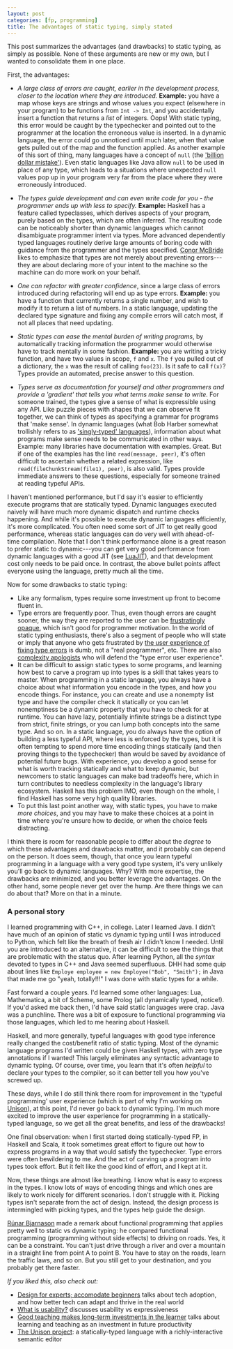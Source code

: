 ```yaml
---
layout: post
categories: [fp, programming]
title: The advantages of static typing, simply stated
---
```


This post summarizes the advantages (and drawbacks) to static typing, as simply as possible. None of these arguments are new or my own, but I wanted to consolidate them in one place.

First, the advantages:

* _A large class of errors are caught, earlier in the development process, closer to the location where they are introduced._ __Example:__ you have a map whose keys are strings and whose values you expect (elsewhere in your program) to be functions from `Int -> Int`, and you accidentally insert a function that returns a _list_ of integers. Oops! With static typing, this error would be caught by the typechecker and pointed out to the programmer at the location the erroneous value is inserted. In a dynamic language, the error could go unnoticed until much later, when that value gets pulled out of the map and the function applied. As another example of this sort of thing, many languages have a concept of `null` (the ['billion dollar mistake'](https://www.infoq.com/presentations/Null-References-The-Billion-Dollar-Mistake-Tony-Hoare)). Even static languages like Java allow `null` to be used in place of any type, which leads to a situations where unexpected `null` values pop up in your program very far from the place where they were erroneously introduced.

* _The types guide development and can even write code for you - the programmer ends up with less to specify._ __Example:__ Haskell has a feature called typeclasses, which derives aspects of your program, purely based on the types, which are often inferred. The resulting code can be noticeably shorter than dynamic languages which cannot disambiguate programmer intent via types. More advanced dependently typed languages routinely derive large amounts of boring code with guidance from the programmer and the types specified. [Conor McBride](http://strictlypositive.org/) likes to emphasize that types are not merely about preventing errors---they are about declaring more of your intent to the machine so the machine can do more work on your behalf.

* _One can refactor with greater confidence_, since a large class of errors introduced during refactoring will end up as type errors. __Example:__ you have a function that currently returns a single number, and wish to modify it to return a list of numbers. In a static language, updating the declared type signature and fixing any compile errors will catch most, if not all places that need updating.

* _Static types can ease the mental burden of writing programs_, by automatically tracking information the programmer would otherwise have to track mentally in some fashion. __Example:__ you are writing a tricky function, and have two values in scope, `f` and `x`. The `f` you pulled out of a dictionary, the `x` was the result of calling `foo(23)`. Is it safe to call `f(x)`? Types provide an automated, precise answer to this question.

* _Types serve as documentation for yourself and other programmers and provide a 'gradient' that tells you what terms make sense to write._ For someone trained, the types give a sense of what is expressible using any API. Like puzzle pieces with shapes that we can observe fit together, we can think of types as specifying a grammar for programs that 'make sense'. In dynamic languages (what Bob Harber somewhat trollishly refers to as ['singly-typed' languages](https://existentialtype.wordpress.com/2011/03/19/dynamic-languages-are-static-languages/)), information about what programs make sense needs to be communicated in other ways. Example: many libraries have documentation with examples. Great. But if one of the examples has the line `read(message, peer)`, it's often difficult to ascertain whether a related expression, like `read(fileChunkStream(file1), peer)`, is also valid. Types provide immediate answers to these questions, especially for someone trained at reading typeful APIs. 

I haven't mentioned performance, but I'd say it's easier to efficiently execute programs that are statically typed. Dynamic languages executed naively will have much more dynamic dispatch and runtime checks happening. And while it's possible to execute dynamic languages efficiently, it's more complicated. You often need some sort of JIT to get really good performance, whereas static languages can do very well with ahead-of-time compilation. Note that I don't think performance alone is a great reason to prefer static to dynamic---you can get very good performance from dynamic languages with a good JIT (see [LuaJIT](http://luajit.org/)), and that development cost only needs to be paid once. In contrast, the above bullet points affect everyone using the language, pretty much all the time.

Now for some drawbacks to static typing:

* Like any formalism, types require some investment up front to become fluent in.
* Type errors are frequently poor. Thus, even though errors are caught sooner, the way they are reported to the user can be [frustratingly opaque](/2015-03-26/type-errors.html), which isn't good for programmer motivation. In the world of static typing enthusiasts, there's also a segment of people who will state or imply that anyone who gets frustrated by [the user experience of fixing type errors](/2015-03-26/type-errors.html) is dumb, not a "real programmer", etc. There are also [complexity apologists](/2016-02-25/tech-adoption.html) who will defend the "type error user experience". 
* It can be difficult to assign static types to some programs, and learning how best to carve a program up into types is a skill that takes years to master. When programming in a static language, you always have a choice about what information you encode in the types, and how you encode things. For instance, you can create and use a nonempty list type and have the compiler check it statically or you can let nonemptiness be a dynamic property that you have to check for at runtime. You can have lazy, potentially infinite strings be a distinct type from strict, finite strings, or you can lump both concepts into the same type. And so on. In a static language, you do always have the option of building a less typeful API, where less is enforced by the types, but it is often tempting to spend more time encoding things statically (and then proving things to the typechecker) than would be saved by avoidance of potential future bugs. With experience, you develop a good sense for what is worth tracking statically and what to keep dynamic, but newcomers to static languages can make bad tradeoffs here, which in turn contributes to needless complexity in the language's library ecosystem. Haskell has this problem IMO, even though on the whole, I find Haskell has some very high quality libraries.
* To put this last point another way, with static types, you have to make _more choices_, and you may have to make these choices at a point in time where you're unsure how to decide, or when the choice feels distracting. 

I think there is room for reasonable people to differ about the _degree_ to which these advantages and drawbacks matter, and it probably can depend on the person.
It does seem, though, that once you learn typeful programming in a language with a very good type system, it's very unlikely you'll go back to dynamic languages.
Why? With more expertise, the drawbacks are minimized, and you better leverage the advantages. On the other hand, some people never get over the hump. Are there things we can do about that?
More on that in a minute.

### A personal story

I learned programming with C++, in college. Later I learned Java. I didn't have much of an opinion of static vs dynamic typing until I was introduced to Python, which felt like the breath of fresh air I didn't know I needed. Until you are introduced to an alternative, it can be difficult to see the things that are problematic with the status quo. After learning Python, all the _syntax_ devoted to types in C++ and Java seemed superfluous. DHH had some quip about lines like `Employe employee = new Employee("Bob", "Smith");` in Java that made me go "yeah, totally!!!" I was done with static types for a while.

Fast forward a couple years. I'd learned some other languages: Lua, Mathematica, a bit of Scheme, some Prolog (all dynamically typed, notice!). If you'd asked me back then, I'd have said static languages were crap. Java was a punchline. There was a bit of exposure to functional programming via those languages, which led to me hearing about Haskell. 

Haskell, and more generally, typeful languages with good type inference really changed the cost/benefit ratio of static typing.
Most of the dynamic language programs I'd written could be given Haskell types, with zero type annotations if I wanted! This largely eliminates any syntactic advantage to dynamic typing.
Of course, over time, you learn that it's often _helpful_ to declare your types to the compiler, so it can better tell you how you've screwed up.

These days, while I do still think there room for improvement in the 'typeful programming' user experience (which is part of why I'm working on [Unison](http://unisonweb.org)), at this point, I'd never go back to dynamic typing. I'm much more excited to improve the user experience for programming in a statically-typed language, so we get all the great benefits, and less of the drawbacks!

One final observation: when I first started doing statically-typed FP, in Haskell and Scala, it took sometimes great effort to figure out how to express programs in a way that would satisfy the typechecker. Type errors were often bewildering to me. And the act of carving up a program into types took effort. But it felt like the good kind of effort, and I kept at it. 

Now, these things are almost like breathing. I know what is easy to express in the types. I know lots of ways of encoding things and which ones are likely to work nicely for different scenarios. I don't struggle with it. Picking types isn't separate from the act of design. Instead, the design process is intermingled with picking types, and the types help guide the design.

[Rúnar Bjarnason](http://blog.higher-order.com/) made a remark about functional programming that applies pretty well to static vs dynamic typing: he compared functional programming (programming without side effects) to driving on roads. Yes, it can be a constraint. You can't just drive through a river and over a mountain in a straight line from point A to point B. You have to stay on the roads, learn the traffic laws, and so on. But you still get to your destination, and you probably get there faster.

_If you liked this, also check out:_

* [Design for experts; accomodate beginners](/2016-02-25/tech-adoption.html) talks about tech adoption, and how better tech can adapt and thrive in the real world
* [What is usability?](http://pchiusano.github.io/2015-04-23/unison-update7.html#usability) discusses usability vs expressiveness
* [Good teaching makes long-term investments in the learner](/2014-10-23/learning.html) talks about learning and teaching as an investment in future productivity
* [The Unison project](http://unisonweb.org/about): a statically-typed language with a richly-interactive semantic editor
